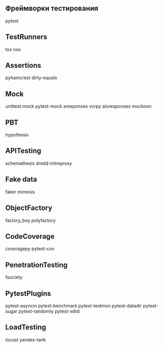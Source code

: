 ## Фреймворки тестирования
pytest

## TestRunners
tox
nox

## Assertions
pyhamcrest
dirty-equals

## Mock
unittest.mock
pytest-mock
aresponses
vcrpy
aioresponses
mockoon

## PBT
hypothesis

## APITesting
schemathesis
dredd
mitmproxy

## Fake data
faker
mimesis

## ObjectFactory
factory_boy
polyfactory

## CodeCoverage
coveragepy
pytest-cov

## PenetrationTesting
fsociety

## PytestPlugins
pytest-asyncio
pytest-benchmark
pytest-testmon
pytest-datadir
pytest-sugar
pytest-randomly
pytest-xdist

## LoadTesting
locust
yandex-tank
